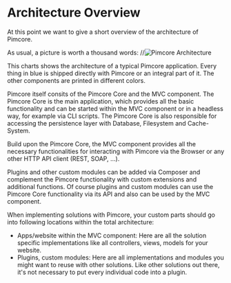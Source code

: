 # Architecture Overview

At this point we want to give a short overview of the architecture of Pimcore. 

As usual, a picture is worth a thousand words: 
//![Pimcore Architecture](../img/architectural-chart.png) 

This charts shows the architecture of a typical Pimcore application. Every 
thing in blue is shipped directly with Pimcore or an integral part of it. 
The other components are printed in different colors.

Pimcore itself consits of the Pimcore Core and the MVC component. 
The Pimcore Core is the main application, which provides all the basic
functionality and can be started within the MVC component or in a headless way, for example via CLI scripts.
The Pimcore Core is also responsible for accessing the persistence layer with Database, Filesystem and Cache-System. 

Build upon the Pimcore Core, the MVC component provides all the necessary 
functionalities for interacting with Pimcore via the Browser or any other HTTP
API client (REST, SOAP, ...).
 
Plugins and other custom modules can be added via Composer and complement the
Pimcore functionality with custom extensions and additional functions. 
Of course plugins and custom modules can use the Pimcore Core functionality 
via its API and also can be used by the MVC component. 

When implementing solutions with Pimcore, your custom parts should go into following locations within the
 total architecture: 

 * Apps/website within the MVC component: Here are all the solution specific implementations 
 like all controllers, views, models for your website. 
 * Plugins, custom modules: Here are all implementations and modules you might want to reuse 
 with other solutions. Like other solutions out there, it's not necessary to put every individual 
 code into a plugin. 